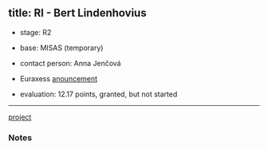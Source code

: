 title: RI - Bert Lindenhovius 
---

* stage: R2

* base: MISAS (temporary)

* contact person: Anna Jenčová

* Euraxess [anouncement](RI_lindenhovius/R2_QF.png)     

* evaluation: 12.17 points, granted,  but not started

---

[project](RI_lindenhovius/project_bl.docx)


### Notes


